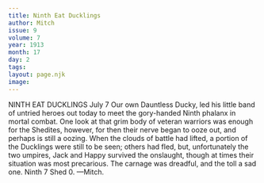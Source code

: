 ```yaml
---
title: Ninth Eat Ducklings
author: Mitch
issue: 9
volume: 7
year: 1913
month: 17
day: 2
tags:
layout: page.njk
image:
---
```

NINTH EAT DUCKLINGS    July 7    Our own Dauntless Ducky, led his little band of untried heroes out today to meet the gory-handed Ninth phalanx in mortal combat. One look at that grim body of veteran warriors was enough for the Shedites, however, for then their nerve began to ooze out, and perhaps is still a oozing. When the clouds of battle had lifted, a portion of the Ducklings were still to be seen; others had fled, but, unfortunately the two umpires, Jack and Happy survived the onslaught, though at times their situation was most precarious. The carnage was dreadful, and the toll a sad one. Ninth 7 Shed 0. —Mitch. 




